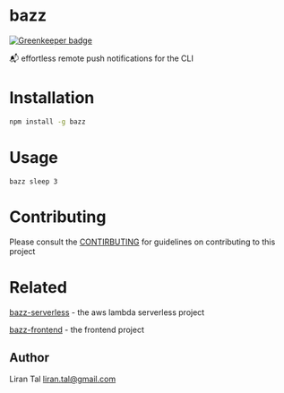 # bazz

[![Greenkeeper badge](https://badges.greenkeeper.io/lirantal/bazz.svg)](https://greenkeeper.io/)

📬 effortless remote push notifications for the CLI

# Installation

```bash
npm install -g bazz
```

# Usage

```
bazz sleep 3
```

# Contributing

Please consult the [CONTIRBUTING](https://github.com/lirantal/bazz/blob/master/CONTRIBUTING.md) for guidelines on contributing to this project

# Related

[bazz-serverless](https://github.com/lirantal/bazz-serverless) - the aws lambda serverless project

[bazz-frontend](https://github.com/lirantal/bazz-frontend) - the frontend project

## Author
Liran Tal <liran.tal@gmail.com>
